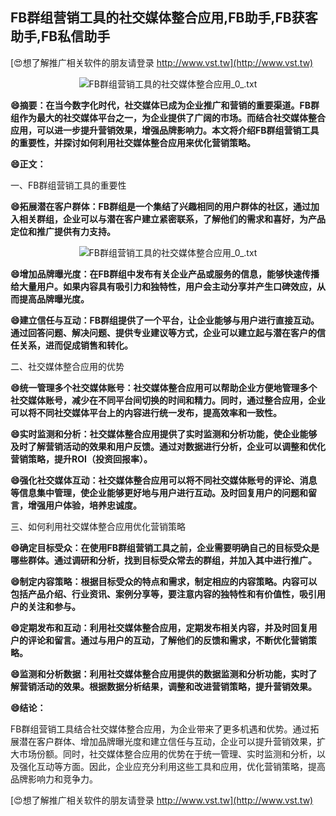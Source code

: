 ## **FB群组营销工具的社交媒体整合应用,FB助手,FB获客助手,FB私信助手**

[😍想了解推广相关软件的朋友请登录 http://www.vst.tw](http://www.vst.tw)

 <center><img src="https://vst.tw/MP4/tuiguang/png/0.png" alt="FB群组营销工具的社交媒体整合应用_0_.txt"></center>

**😄摘要：在当今数字化时代，社交媒体已成为企业推广和营销的重要渠道。FB群组作为最大的社交媒体平台之一，为企业提供了广阔的市场。而结合社交媒体整合应用，可以进一步提升营销效果，增强品牌影响力。本文将介绍FB群组营销工具的重要性，并探讨如何利用社交媒体整合应用来优化营销策略。**

**😄正文：**

一、FB群组营销工具的重要性

**😄拓展潜在客户群体：FB群组是一个集结了兴趣相同的用户群体的社区，通过加入相关群组，企业可以与潜在客户建立紧密联系，了解他们的需求和喜好，为产品定位和推广提供有力支持。**

 <center><img src="https://vst.tw/MP4/tuiguang/png/3.png" alt="FB群组营销工具的社交媒体整合应用_0_.txt"></center>

**😄增加品牌曝光度：在FB群组中发布有关企业产品或服务的信息，能够快速传播给大量用户。如果内容具有吸引力和独特性，用户会主动分享并产生口碑效应，从而提高品牌曝光度。**

**😄建立信任与互动：FB群组提供了一个平台，让企业能够与用户进行直接互动。通过回答问题、解决问题、提供专业建议等方式，企业可以建立起与潜在客户的信任关系，进而促成销售和转化。**

二、社交媒体整合应用的优势

**😄统一管理多个社交媒体账号：社交媒体整合应用可以帮助企业方便地管理多个社交媒体账号，减少在不同平台间切换的时间和精力。同时，通过整合应用，企业可以将不同社交媒体平台上的内容进行统一发布，提高效率和一致性。**

**😄实时监测和分析：社交媒体整合应用提供了实时监测和分析功能，使企业能够及时了解营销活动的效果和用户反馈。通过对数据进行分析，企业可以调整和优化营销策略，提升ROI（投资回报率）。**

**😄强化社交媒体互动：社交媒体整合应用可以将不同社交媒体账号的评论、消息等信息集中管理，使企业能够更好地与用户进行互动。及时回复用户的问题和留言，增强用户体验，培养忠诚度。**

三、如何利用社交媒体整合应用优化营销策略

**😄确定目标受众：在使用FB群组营销工具之前，企业需要明确自己的目标受众是哪些群体。通过调研和分析，找到目标受众常去的群组，并加入其中进行推广。**

**😄制定内容策略：根据目标受众的特点和需求，制定相应的内容策略。内容可以包括产品介绍、行业资讯、案例分享等，要注意内容的独特性和有价值性，吸引用户的关注和参与。**

**😄定期发布和互动：利用社交媒体整合应用，定期发布相关内容，并及时回复用户的评论和留言。通过与用户的互动，了解他们的反馈和需求，不断优化营销策略。**

**😄监测和分析数据：利用社交媒体整合应用提供的数据监测和分析功能，实时了解营销活动的效果。根据数据分析结果，调整和改进营销策略，提升营销效果。**

**😄结论：**

FB群组营销工具结合社交媒体整合应用，为企业带来了更多机遇和优势。通过拓展潜在客户群体、增加品牌曝光度和建立信任与互动，企业可以提升营销效果，扩大市场份额。同时，社交媒体整合应用的优势在于统一管理、实时监测和分析，以及强化互动等方面。因此，企业应充分利用这些工具和应用，优化营销策略，提高品牌影响力和竞争力。

[😍想了解推广相关软件的朋友请登录 http://www.vst.tw](http://www.vst.tw)



